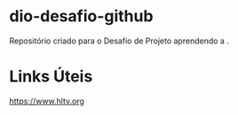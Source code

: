 # dio-desafio-github
Repositório criado para o Desafio de Projeto aprendendo a .
# Links Úteis
https://www.hltv.org
